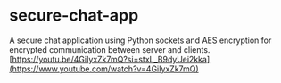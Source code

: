 # secure-chat-app
A secure chat application using Python sockets and AES encryption for encrypted communication between server and clients.
[https://youtu.be/4GiIyxZk7mQ?si=stxL_B9dyUei2kka](https://www.youtube.com/watch?v=4GiIyxZk7mQ)
